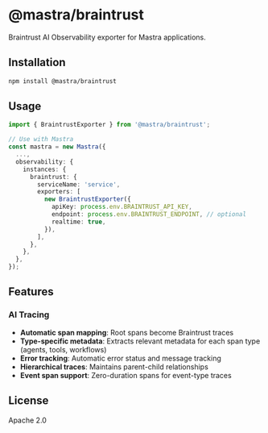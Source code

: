 # @mastra/braintrust

Braintrust AI Observability exporter for Mastra applications.

## Installation

```bash
npm install @mastra/braintrust
```

## Usage

```typescript
import { BraintrustExporter } from '@mastra/braintrust';

// Use with Mastra
const mastra = new Mastra({
  ...,
  observability: {
    instances: {
      braintrust: {
        serviceName: 'service',
        exporters: [
          new BraintrustExporter({
            apiKey: process.env.BRAINTRUST_API_KEY,
            endpoint: process.env.BRAINTRUST_ENDPOINT, // optional
            realtime: true,
          }),
        ],
      },
    },
  },
});
```

## Features

### AI Tracing

- **Automatic span mapping**: Root spans become Braintrust traces
- **Type-specific metadata**: Extracts relevant metadata for each span type (agents, tools, workflows)
- **Error tracking**: Automatic error status and message tracking
- **Hierarchical traces**: Maintains parent-child relationships
- **Event span support**: Zero-duration spans for event-type traces

## License

Apache 2.0
